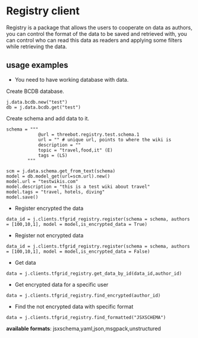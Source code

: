 # Registry client
Registry is a package that allows the users to cooperate on data as authors, you can control the format of the data to be saved and retrieved with, you can control who can read this data as readers and applying some filters while retrieving the data.

## usage examples
* You need to have working database with data.

Create BCDB database.
```
j.data.bcdb.new("test")
db = j.data.bcdb.get("test")
```
Create schema and add data to it.
```
schema = """
            @url = threebot.registry.test.schema.1
            url = "" # unique url, points to where the wiki is
            description = ""
            topic = "travel,food,it" (E)
            tags = (LS)
        """

scm = j.data.schema.get_from_text(schema)
model = db.model_get(url=scm.url).new()
model.url = "testwikis.com"
model.description = "this is a test wiki about travel"
model.tags = "travel, hotels, diving"
model.save()
```

* Register encrypted the data
```
data_id = j.clients.tfgrid_registry.register(schema = schema, authors = [100,10,1], model = model,is_encrypted_data = True)
```
* Register not encrypted data
```
data_id = j.clients.tfgrid_registry.register(schema = schema, authors = [100,10,1], model = model,is_encrypted_data = False)
```

* Get data
```
data = j.clients.tfgrid_registry.get_data_by_id(data_id,author_id)
```

* Get encrypted data for a specific user
```
data = j.clients.tfgrid_registry.find_encrypted(author_id)
```

* Find the not encrypted data with specific format
```
data = j.clients.tfgrid_registry.find_formatted("JSXSCHEMA")
```
**available formats**: jsxschema,yaml,json,msgpack,unstructured
